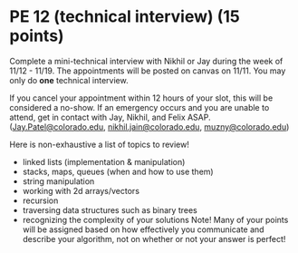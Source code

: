 PE 12 (technical interview) (15 points)
==============
Complete a mini-technical interview with Nikhil or Jay during the week of 11/12 - 11/19. The appointments will be posted on canvas on 11/11. You may only do __one__ technical interview.  

If you cancel your appointment within 12 hours of your slot, this will be considered a no-show. If an emergency occurs and you are unable to attend, get in contact with Jay, Nikhil, and Felix ASAP. (Jay.Patel@colorado.edu, nikhil.jain@colorado.edu, muzny@colorado.edu)

Here is non-exhaustive a list of topics to review!
- linked lists (implementation & manipulation)
- stacks, maps, queues (when and how to use them)
- string manipulation
- working with 2d arrays/vectors
- recursion
- traversing data structures such as binary trees
- recognizing the complexity of your solutions
Note! Many of your points will be assigned based on how effectively you communicate and describe your algorithm, not on whether or not your answer is perfect!
